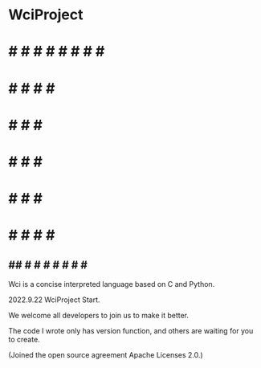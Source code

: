 # WciProject

 #         #   # # # # #   # # # 
 #    #    #  #         #    #  
 #    #    #  #              #  
 #    #    #  #              #  
 #    #    #  #              #  
 #    #    #  #         #    #  
   ##   ##     # # # # #   # # # 
                       
Wci is a concise interpreted language based on C and Python.

2022.9.22 WciProject Start.

We welcome all developers to join us to make it better.

The code I wrote only has version function, and others are waiting for you to create.

(Joined the open source agreement Apache Licenses 2.0.)
